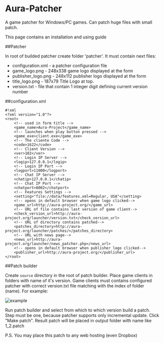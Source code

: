 Aura-Patcher
===========

A game patcher for Windows/PC games. Can patch huge files with small patch.

This page contains an installation and using guide

##Patcher

In root of builded patcher create folder 'patcher'. It must contain next files:
* configuration.xml - a patcher configuration file
* game_logo.png  - 248x338 game logo displayed at the form
* publisher_logo.png  - 248x112 publisher logo displayed at the form
* title_logo.png -  187x79 Title Logo at top.
* version.txt - file that contain 1 integer digit defining current version number

##configuration.xml


```
#!xml
<?xml version="1.0"?>
<root>
    <!-- used in form title -->
    <game_name>Aura-Project</game_name>
    <!-- launches when play button pressed -->
    <game_exe>client.exe</game_exe>
	<!-- The cliente Code -->
	<code>1622</code>
	<!-- Client Version -->
	<ver>102</ver>
	<!-- Login IP Server -->
	<logip>127.0.0.1</logip>
	<!-- Login IP Port -->
	<logport>11000</logport>
	<!-- Chat IP Server -->
	<chatip>127.0.0.1</chatip>
	<!-- Chat IP Port -->
	<chatport>8002</chatport>
	<!-- Features Settings -->
	<setting>"file://data/features.xml=Regular, USA"</setting>
    <!-- opens in default browser when game logo clicked-->
    <game_url>http://aura-project.org/</game_url>
    <!-- URL of file contains last version of game client-->
    <check_version_url>http://aura-project.org/launcher/version.txt</check_version_url>
    <!-- URL of directory contains patched-->
    <patches_directory>http://aura-project.org/launcher/patches/</patches_directory>
    <!-- URL with news page-->
    <news_url>http://aura-project.org/launcher/news_patcher.php</news_url>
    <!-- opens in default browser when publisher logo clicked-->
    <publisher_url>http://aura-project.org/</publisher_url>
</root>
```

##Patch builder

Create `source` directory in the root of patch builder. Place game clients in folders with name of it's version. Game clients must contains configured patcher with correct version.txt file matching with the index of folder (name).
For example:

![example](http://i.imgur.com/PS3veeS.png)


Run patch builder and select from which to which version build a patch. Step must be one, because patcher supports only incremental update.
Click "Make patch".
Result patch will be placed in output folder with name like 1_2.patch

P.S. You may place this patch to any web hosting (even Dropbox)
